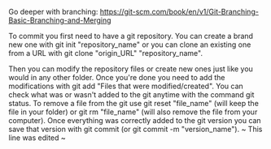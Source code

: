 Go deeper with branching: https://git-scm.com/book/en/v1/Git-Branching-Basic-Branching-and-Merging

To commit you first need to have a git repository.
You can create a brand new one with git init "repository_name" or you can clone an existing one from a URL with git clone "origin_URL" "repository_name".

Then you can modify the repository files or create new ones just like you would in any other folder. Once you're done you need to add the modifications with git add "Files that were modified/created".
You can check what was or wasn't added to the git anytime with the command git status. To remove a file from the git use git reset "file_name" (will keep the file in your folder) or git rm "file_name" (will also remove the file from your computer).
Once everything was correctly added to the git version you can save that version with git commit (or git commit -m "version_name").
~ This line was edited ~
